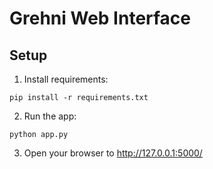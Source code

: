 # Grehni Web Interface

## Setup
1. Install requirements:
```
pip install -r requirements.txt
```

2. Run the app:
```
python app.py
```

3. Open your browser to http://127.0.0.1:5000/
